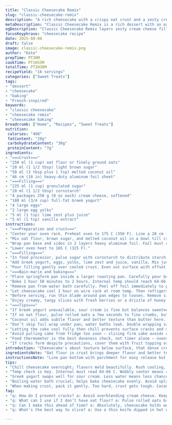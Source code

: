 ```yaml
---
title: "Classic Cheesecake Remix"
slug: "classic-cheesecake-remix"
description: "A rich cheesecake with a crispy oat crust and a zesty cream cheese-lime filling. Adjusted sugar and flour amounts for balance. Uses Greek yogurt instead of sour cream for tang and creaminess. Browned butter swapped for melted coconut oil in the crust for subtle caramel notes. Baked in a water bath to avoid cracks, wrapped securely in foil to trap moisture. Bake time varied slightly to react to oven hotspots. Cooling and chilling steps emphasized to perfect texture."
metaDescription: "Classic Cheesecake Remix is a rich dessert with an oat crust and cream cheese-lime filling that delights the senses and elevates traditions."
ogDescription: "Classic Cheesecake Remix layers zesty cream cheese filling over a crispy oat crust for a satisfying treat. Ideal for baking enthusiasts and cheesecake lovers."
focusKeyphrase: "cheesecake recipe"
date: 2025-08-08
draft: false
image: classic-cheesecake-remix.png
author: "Kate"
prepTime: PT30M
cookTime: PT1H55M
totalTime: PT2H30M
recipeYield: "16 servings"
categories: ["Sweet Treats"]
tags:
- "dessert"
- "cheesecake"
- "baking"
- "French-inspired"
keywords:
- "classic cheesecake"
- "cheesecake remix"
- "cheesecake baking"
breadcrumb: ["Home", "Recipes", "Sweet Treats"]
nutrition: 
 calories: "400"
 fatContent: "28g"
 carbohydrateContent: "30g"
 proteinContent: "7g"
ingredients:
- "===Crust==="
- "250 ml (1 cup) oat flour or finely ground oats"
- "20 ml (1 1/2 tbsp) light brown sugar"
- "50 ml (3 tbsp plus 1 tsp) melted coconut oil"
- "46 cm (18 in) heavy-duty aluminum foil sheet"
- "===Filling==="
- "225 ml (1 cup) granulated sugar"
- "20 ml (1 1/2 tbsp) cornstarch"
- "4 packages 250 g (8 oz each) cream cheese, softened"
- "180 ml (3/4 cup) full-fat Greek yogurt"
- "4 large eggs"
- "2 large egg yolks"
- "5 ml (1 tsp) lime zest plus juice"
- "5 ml (1 tsp) vanilla extract"
instructions:
- "===Preparation and crust==="
- "Center your oven rack. Preheat oven to 175 C (350 F). Line a 20 cm (8 in) springform pan bottom with parchment paper. Keep sides ungreased for better crust sticking."
- "Mix oat flour, brown sugar, and melted coconut oil in a bowl till crumbly but sticks when pressed. Tap into pan bottom firmly and evenly. Not too hard or crust gets tough. Bake 10-12 minutes till golden edges appear, smell toasted oats. Cool completely on rack. After cooling, grease sides with softened butter for easy cake release."
- "Wrap pan base and sides in 2 layers heavy aluminum foil. Foil must cover to at least 4 cm (1.5 in) above pan rim to seal water bath moisture. Prevent leaks, avoid soggy crust."
- "Lower oven heat to 165 C (325 F)."
- "===Filling==="
- "In food processor, pulse sugar with cornstarch to distribute starch evenly. Add cream cheese chunks; blend slowly until creamy with no lumps. Don't overblend – airiness causes cracks."
- "Add Greek yogurt, eggs, yolks, lime zest and juice, vanilla. Mix just until combined and smooth. Scrape sides. Avoid incorporating air. Batter should glide, slightly thick but pourable."
- "Pour filling gently over cooled crust. Even out surface with offset spatula, tapping pan lightly to release bubbles."
- "===Bain-marie and baking==="
- "Place springform pan inside a larger roasting pan. Carefully pour boiling water into roasting pan till water reaches halfway up springform sides. Water must be hot – helps bake cheesecake evenly, prevents cracking."
- "Bake 1 hour 50 minutes to 2 hours. Internal temp should reach 64-66 C (147-150 F). Edges firm and puffed, center slightly wobbly but set. The subtle jiggle means creamy custard inside."
- "Remove pan from water bath carefully. Peel off foil immediately to prevent condensation dripping and soggy crust."
- "Let cheesecake cool 1 hour on wire rack at room temp. Then refrigerate, covered loosely with foil/plastic for minimum 6 hours, ideally overnight. Texture firms and flavors meld."
- "Before serving, run thin blade around pan edges to loosen. Remove sides; crust should release cleanly. Use warm knife dipped in hot water for clean slices without cracking."
- "Enjoy creamy, tangy slices with fresh berries or a drizzle of honey. Store leftovers tightly wrapped in fridge for up to 4 days. Freeze in portions with parchment for longer storage."
- "===Tips==="
- "If Greek yogurt unavailable, sour cream is fine but balances sweetness differently. Use full-fat dairy for creamy texture; reduced fat yields rubbery results."
- "If no oat flour, pulse rolled oats a few seconds to fine crumbs, but avoid powdery flour."
- "Coconut oil adds subtle flavor and better texture than butter here. Butter can be substituted, but watch crust color; butter browns faster, reduce bake time slightly."
- "Don’t skip foil wrap under pan; water baths leak. Double wrapping saves mess and keeps moisture consistent."
- "Letting the cake cool fully then chill prevents surface cracks and maintains velvety mouthfeel."
- "Avoid pulling cake from fridge too soon – slicing firm cake avoids crumbling."
- "Food thermometer is the best doneness check, not timer alone – ovens vary wildly."
- "If cracks form despite precautions, cover them with fruit topping or chocolate ganache to mask flaws without wasting effort."
introduction: "Cheesecake's about texture below surface, that dense cream trap you'd kill for. Not just mixing ingredients, but controlling heat, butter/oil choice, water bath technique. Oat crust adds a nutty chew, coconut oil browned butter twist – unexpected. Greek yogurt good stand-in for sour cream – less watery, deeper tang. Sugar reduced to avoid sickly sweetness that masks cream cheese bright notes. Wrapped tightly in foil during bath; keep steam locked in. Oven temps lowered for gradual bake prevents cracked tops, more even heat penetration. Cooling steps vital – don't rush. Knife test, moisture test; those jiggly centers mean all is good. Slice right, not too soon, or you’ll lose precious creamy layer. Cheesecake isn't forgiving but nail these steps, and the payoff fills the room before the first bite."
ingredientsNote: "Oat flour in crust brings deeper flavor and better texture than graham crumbs, less likely to sog with coconut oil’s moisture balance. Brown sugar adds slight molasses note for balance; regular white sugar steers flat flavor. Coconut oil substitution advisable for richer aroma and easier melting, but unsalted butter works with precise timing to avoid crust overbaking due to milk solids. Greek yogurt replaces sour cream for less water content and tang with less risk of curdling during baking. Cornstarch instead of regular flour for filling thickens without pasty texture. Lime zest/juice adds subtle citrus brightness—swap lemon juice or vanilla for variation. Avoid overbeating cream cheese to keep cheesecake dense and moist, air causes cracks."
instructionsNote: "Line pan bottom with parchment for easy release but don’t grease sides to help crust grip walls. Pack crust with firm but gentle pressure to avoid tough bite. Wrap springform thoroughly in heavy-duty foil; double layering prevents leaks during water bath. Pour boiling water carefully to avoid splashing inside pan. Watch internal temp, pull cake when edges look dry and center slightly wobbly. Remove quickly from water bath and foil immediately to prevent condensation from softening crust. Cooling slow and patient—don’t rush chill or slice immediately. Use a thin, hot knife blade for clean cuts. If cracks appear, they’re cosmetic: fix with glaze or fresh fruit. Using a water bath reduces oven temperature fluctuations, yielding silky, crack-free cheesecake texture."
tips:
- "Chill cheesecake overnight; flavors meld beautifully. Rush cooling, texture suffers. Don't slice too soon. Wait until it's firm enough to hold shape but not hard."
- "Temp check is key. Internal must read 64-66 C. Wobbly center means creamy texture inside. Look for firm, puffed edges. Don't rely only on time."
- "Greek yogurt swaps well for sour cream. Less water means less chance of cracks. Full-fat dairy is best, ensures richness. Low-fat leads to rubbery texture."
- "Boiling water bath crucial; helps bake cheesecake evenly. Avoid splashes when pouring. Water helps control heat; watch for leaks. Wrap layers of foil tightly."
- "When making crust, pack it gently. Too hard, crust gets tough. Coconut oil adds a light caramel flavor; keep eye on crust color to avoid burning."
faq:
- "q: How do I prevent cracks? a: Avoid overblending cream cheese. Keep air bubbles out. Use water bath. Pay attention to oven temp; don’t rush baking."
- "q: What can I use if I don’t have oat flour? a: Pulse rolled oats briefly for fine crumbs. Will work as a substitute. Watch texture; it should stick."
- "q: Can I make this ahead of time? a: Absolutely, cheesecake holds well; keeps flavors strong. Store in fridge for up to four days covered tightly."
- "q: What's the best way to slice? a: Use a thin knife dipped in hot water. Clean cuts look better. Wipe between slices for presentation."

---
```

